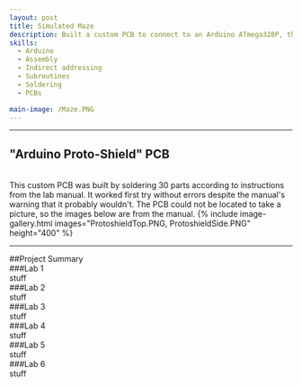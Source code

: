 ```yaml
---
layout: post
title: Simulated Maze
description: Built a custom PCB to connect to an Arduino ATmega328P, then used assembly (AVR) to implement a maze. Designed a flowchart solution and translated it into a 4-state finite state machine with subroutines and indirect addressing. Final code also counted how many "bees" the "bear" encountered in the maze.
skills:
  - Arduino
  - Assembly
  - Indirect addressing
  - Subroutines
  - Soldering
  - PCBs

main-image: /Maze.PNG
---
```


---

## "Arduino Proto-Shield" PCB 
<br>
This custom PCB was built by soldering 30 parts according to instructions from the lab manual. It worked first try without errors despite the manual's warning that it probably wouldn't. The PCB could not be located to take a picture, so the images below are from the manual.
{% include image-gallery.html images="ProtoshieldTop.PNG, ProtoshieldSide.PNG" height="400" %}

---
##Project Summary
<br>
###Lab 1
<br>
stuff
<br>
###Lab 2
<br>
stuff
<br>
###Lab 3
<br>
stuff
<br>
###Lab 4
<br>
stuff
<br>
###Lab 5
<br>
stuff
<br>
###Lab 6
<br>
stuff
<br>
